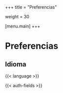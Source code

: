 +++
title = "Preferencias"

weight = 30

[menu.main]
+++

# Preferencias

## Idioma

{{< language >}}

{{< auth-fields >}}
